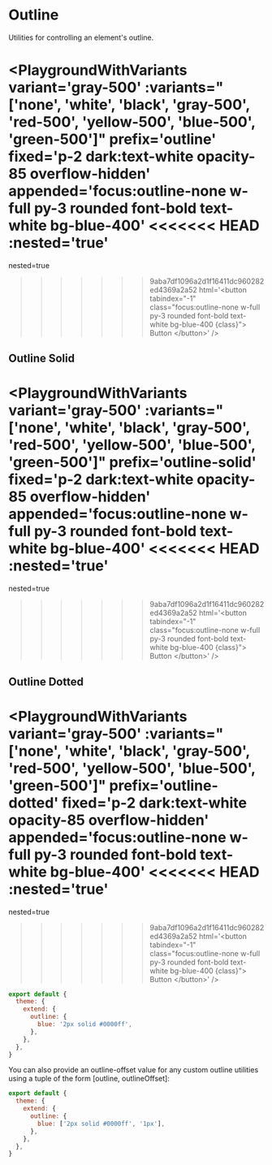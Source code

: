 # Outline

Utilities for controlling an element's outline.

<PlaygroundWithVariants
  variant='gray-500'
  :variants="['none', 'white', 'black', 'gray-500', 'red-500', 'yellow-500', 'blue-500', 'green-500']"
  prefix='outline'
  fixed='p-2 dark:text-white opacity-85 overflow-hidden'
  appended='focus:outline-none w-full py-3 rounded font-bold text-white bg-blue-400'
<<<<<<< HEAD
  :nested='true'
=======
  nested=true
>>>>>>> 9aba7df1096a2d1f16411dc960282ed4369a2a52
  html='&lt;button tabindex=&quot;-1&quot; class=&quot;focus:outline-none w-full py-3 rounded font-bold text-white bg-blue-400 {class}&quot;&gt;
    Button
  &lt;/button&gt;'
/>

## Outline Solid

<PlaygroundWithVariants
  variant='gray-500'
  :variants="['none', 'white', 'black', 'gray-500', 'red-500', 'yellow-500', 'blue-500', 'green-500']"
  prefix='outline-solid'
  fixed='p-2 dark:text-white opacity-85 overflow-hidden'
  appended='focus:outline-none w-full py-3 rounded font-bold text-white bg-blue-400'
<<<<<<< HEAD
  :nested='true'
=======
  nested=true
>>>>>>> 9aba7df1096a2d1f16411dc960282ed4369a2a52
  html='&lt;button tabindex=&quot;-1&quot; class=&quot;focus:outline-none w-full py-3 rounded font-bold text-white bg-blue-400 {class}&quot;&gt;
    Button
  &lt;/button&gt;'
/>

## Outline Dotted

<PlaygroundWithVariants
  variant='gray-500'
  :variants="['none', 'white', 'black', 'gray-500', 'red-500', 'yellow-500', 'blue-500', 'green-500']"
  prefix='outline-dotted'
  fixed='p-2 dark:text-white opacity-85 overflow-hidden'
  appended='focus:outline-none w-full py-3 rounded font-bold text-white bg-blue-400'
<<<<<<< HEAD
  :nested='true'
=======
  nested=true
>>>>>>> 9aba7df1096a2d1f16411dc960282ed4369a2a52
  html='&lt;button tabindex=&quot;-1&quot; class=&quot;focus:outline-none w-full py-3 rounded font-bold text-white bg-blue-400 {class}&quot;&gt;
    Button
  &lt;/button&gt;'
/>

<Customizing>

```js windi.config.js
export default {
  theme: {
    extend: {
      outline: {
        blue: '2px solid #0000ff',
      },
    },
  },
}
```

You can also provide an outline-offset value for any custom outline utilities using a tuple of the form [outline, outlineOffset]:

```js windi.config.js
export default {
  theme: {
    extend: {
      outline: {
        blue: ['2px solid #0000ff', '1px'],
      },
    },
  },
}
```

</Customizing>
